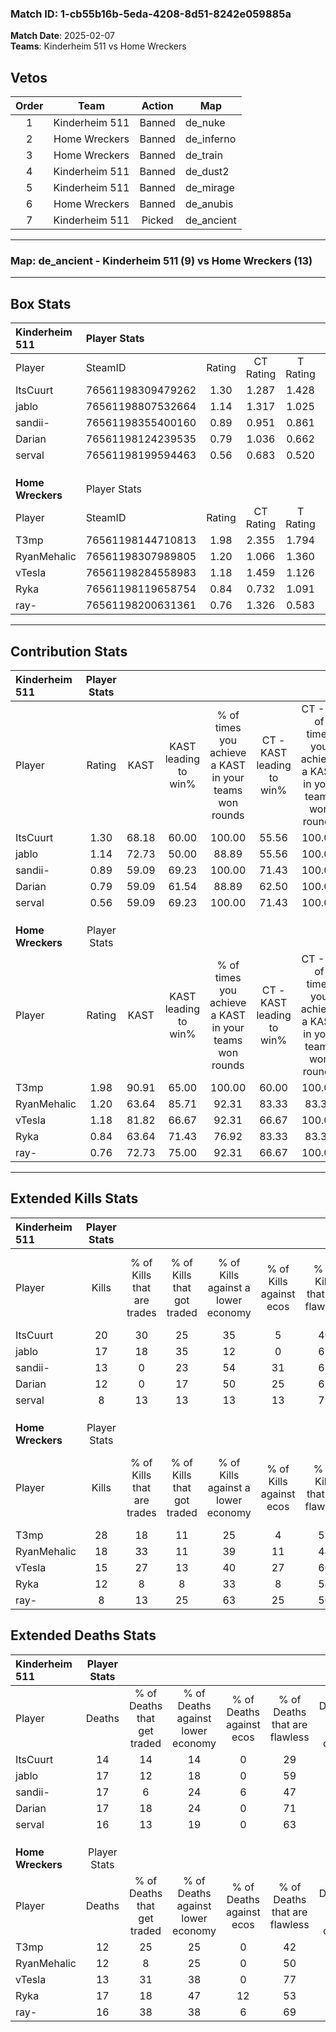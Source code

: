 ### Match ID: 1-cb55b16b-5eda-4208-8d51-8242e059885a  
**Match Date**: 2025-02-07  
**Teams**: Kinderheim 511 vs Home Wreckers  

## Vetos  

| Order | Team | Action | Map |
| :---: | :--: | :----: | --- |
| 1 | Kinderheim 511 | Banned | de_nuke |
| 2 | Home Wreckers | Banned | de_inferno |
| 3 | Home Wreckers | Banned | de_train |
| 4 | Kinderheim 511 | Banned | de_dust2 |
| 5 | Kinderheim 511 | Banned | de_mirage |
| 6 | Home Wreckers | Banned | de_anubis |
| 7 | Kinderheim 511 | Picked | de_ancient |

---  

### **Map**: de_ancient - Kinderheim 511 (9) vs Home Wreckers (13)  
---  

## Box Stats  

| **Kinderheim 511** | Player Stats      |        |           |          |       |       |       |         |        |      |     |
| :- | :- | :-: | :-: | :-: | :-: | :-: | :-: | :-: | :-: | :-: | :-: |
| Player             | SteamID           | Rating | CT Rating | T Rating | KAST  |  ADR  | Kills | Assists | Deaths | K/D  | HS% |
| ItsCuurt           | 76561198309479262 |  1.30  |   1.287   |  1.428   | 68.18 | 87.1  |  20   |    4    |   14   | 1.43 | 50  |
| jablo              | 76561198807532664 |  1.14  |   1.317   |  1.025   | 72.73 | 79.9  |  17   |    7    |   17   | 1.00 | 47  |
| sandii-            | 76561198355400160 |  0.89  |   0.951   |  0.861   | 59.09 | 82.0  |  13   |    7    |   17   | 0.76 | 69  |
| Darian             | 76561198124239535 |  0.79  |   1.036   |  0.662   | 59.09 | 65.1  |  12   |    7    |   17   | 0.71 | 50  |
| serval             | 76561198199594463 |  0.56  |   0.683   |  0.520   | 59.09 | 39.7  |   8   |    3    |   16   | 0.50 | 37  |
|                    |                   |        |           |          |       |       |       |         |        |      |     |
|                    |                   |        |           |          |       |       |       |         |        |      |     |
|                    |                   |        |           |          |       |       |       |         |        |      |     |
| **Home Wreckers**  | Player Stats      |        |           |          |       |       |       |         |        |      |     |
| Player             | SteamID           | Rating | CT Rating | T Rating | KAST  |  ADR  | Kills | Assists | Deaths | K/D  | HS% |
| T3mp               | 76561198144710813 |  1.98  |   2.355   |  1.794   | 90.91 | 126.5 |  28   |    8    |   12   | 2.33 | 60  |
| RyanMehalic        | 76561198307989805 |  1.20  |   1.066   |  1.360   | 63.64 | 75.5  |  18   |    3    |   12   | 1.50 | 61  |
| vTesla             | 76561198284558983 |  1.18  |   1.459   |  1.126   | 81.82 | 71.2  |  15   |    4    |   13   | 1.15 | 40  |
| Ryka               | 76561198119658754 |  0.84  |   0.732   |  1.091   | 63.64 | 71.1  |  12   |    7    |   17   | 0.71 | 41  |
| ray-               | 76561198200631361 |  0.76  |   1.326   |  0.583   | 72.73 | 61.5  |   8   |   10    |   16   | 0.50 | 37  |
---  

## Contribution Stats  

| **Kinderheim 511** | Player Stats |       |                      |                                                        |                           |                                                             |                          |                                                            |
| :- | :-: | :-: | :-: | :-: | :-: | :-: | :-: | :-: |
| Player             |    Rating    | KAST  | KAST leading to win% | % of times you achieve a KAST in your teams won rounds | CT - KAST leading to win% | CT - % of times you achieve a KAST in your teams won rounds | T - KAST leading to win% | T - % of times you achieve a KAST in your teams won rounds |
| ItsCuurt           |     1.30     | 68.18 |        60.00         |                         100.00                         |           55.56           |                           100.00                            |          66.67           |                           100.00                           |
| jablo              |     1.14     | 72.73 |        50.00         |                         88.89                          |           55.56           |                           100.00                            |          42.86           |                           75.00                            |
| sandii-            |     0.89     | 59.09 |        69.23         |                         100.00                         |           71.43           |                           100.00                            |          66.67           |                           100.00                           |
| Darian             |     0.79     | 59.09 |        61.54         |                         88.89                          |           62.50           |                           100.00                            |          60.00           |                           75.00                            |
| serval             |     0.56     | 59.09 |        69.23         |                         100.00                         |           71.43           |                           100.00                            |          66.67           |                           100.00                           |
|                    |              |       |                      |                                                        |                           |                                                             |                          |                                                            |
|                    |              |       |                      |                                                        |                           |                                                             |                          |                                                            |
|                    |              |       |                      |                                                        |                           |                                                             |                          |                                                            |
| **Home Wreckers**  | Player Stats |       |                      |                                                        |                           |                                                             |                          |                                                            |
| Player             |    Rating    | KAST  | KAST leading to win% | % of times you achieve a KAST in your teams won rounds | CT - KAST leading to win% | CT - % of times you achieve a KAST in your teams won rounds | T - KAST leading to win% | T - % of times you achieve a KAST in your teams won rounds |
| T3mp               |     1.98     | 90.91 |        65.00         |                         100.00                         |           60.00           |                           100.00                            |          70.00           |                           100.00                           |
| RyanMehalic        |     1.20     | 63.64 |        85.71         |                         92.31                          |           83.33           |                            83.33                            |          87.50           |                           100.00                           |
| vTesla             |     1.18     | 81.82 |        66.67         |                         92.31                          |           66.67           |                           100.00                            |          66.67           |                           85.71                            |
| Ryka               |     0.84     | 63.64 |        71.43         |                         76.92                          |           83.33           |                            83.33                            |          62.50           |                           71.43                            |
| ray-               |     0.76     | 72.73 |        75.00         |                         92.31                          |           66.67           |                           100.00                            |          85.71           |                           85.71                            |
---  

## Extended Kills Stats  

| **Kinderheim 511** | Player Stats |                            |                            |                                    |                         |                              |                                 |                                       |                    |           |
| :- | :-: | :-: | :-: | :-: | :-: | :-: | :-: | :-: | :-: | :-: |
| Player             |    Kills     | % of Kills that are trades | % of Kills that got traded | % of Kills against a lower economy | % of Kills against ecos | % of Kills that are flawless | % of Kills that are close duels | % of Kills that are assisted by flash | Pistol Round Kills | AWP Kills |
| ItsCuurt           |      20      |             30             |             25             |                 35                 |            5            |              40              |               10                |                   0                   |         0          |     1     |
| jablo              |      17      |             18             |             35             |                 12                 |            0            |              65              |                6                |                   6                   |         0          |     1     |
| sandii-            |      13      |             0              |             23             |                 54                 |           31            |              62              |               23                |                   0                   |         0          |     1     |
| Darian             |      12      |             0              |             17             |                 50                 |           25            |              67              |                0                |                   8                   |         0          |     0     |
| serval             |      8       |             13             |             13             |                 13                 |           13            |              75              |               13                |                   0                   |         2          |     1     |
|                    |              |                            |                            |                                    |                         |                              |                                 |                                       |                    |           |
|                    |              |                            |                            |                                    |                         |                              |                                 |                                       |                    |           |
|                    |              |                            |                            |                                    |                         |                              |                                 |                                       |                    |           |
| **Home Wreckers**  | Player Stats |                            |                            |                                    |                         |                              |                                 |                                       |                    |           |
| Player             |    Kills     | % of Kills that are trades | % of Kills that got traded | % of Kills against a lower economy | % of Kills against ecos | % of Kills that are flawless | % of Kills that are close duels | % of Kills that are assisted by flash | Pistol Round Kills | AWP Kills |
| T3mp               |      28      |             18             |             11             |                 25                 |            4            |              57              |                0                |                   0                   |         0          |     6     |
| RyanMehalic        |      18      |             33             |             11             |                 39                 |           11            |              44              |                0                |                   0                   |         0          |     2     |
| vTesla             |      15      |             27             |             13             |                 40                 |           27            |              60              |                7                |                   0                   |         2          |     2     |
| Ryka               |      12      |             8              |             8              |                 33                 |            8            |              58              |                8                |                   0                   |         0          |     0     |
| ray-               |      8       |             13             |             25             |                 63                 |           25            |              50              |               13                |                   0                   |         0          |     0     |
## Extended Deaths Stats  

| **Kinderheim 511** | Player Stats |                             |                                   |                          |                               |                            |                           |               |
| :- | :-: | :-: | :-: | :-: | :-: | :-: | :-: | :-: |
| Player             |    Deaths    | % of Deaths that get traded | % of Deaths against lower economy | % of Deaths against ecos | % of Deaths that are flawless | % of Deaths that are close | % of Deaths while blinded | Deaths to AWP |
| ItsCuurt           |      14      |             14              |                14                 |            0             |              29               |             0              |             0             |       1       |
| jablo              |      17      |             12              |                18                 |            0             |              59               |             0              |             0             |       1       |
| sandii-            |      17      |              6              |                24                 |            6             |              47               |             6              |             0             |       0       |
| Darian             |      17      |             18              |                24                 |            0             |              71               |             0              |             0             |       0       |
| serval             |      16      |             13              |                19                 |            0             |              63               |             13             |             0             |       0       |
|                    |              |                             |                                   |                          |                               |                            |                           |               |
|                    |              |                             |                                   |                          |                               |                            |                           |               |
|                    |              |                             |                                   |                          |                               |                            |                           |               |
| **Home Wreckers**  | Player Stats |                             |                                   |                          |                               |                            |                           |               |
| Player             |    Deaths    | % of Deaths that get traded | % of Deaths against lower economy | % of Deaths against ecos | % of Deaths that are flawless | % of Deaths that are close | % of Deaths while blinded | Deaths to AWP |
| T3mp               |      12      |             25              |                25                 |            0             |              42               |             8              |             0             |       0       |
| RyanMehalic        |      12      |              8              |                25                 |            0             |              50               |             0              |             0             |       1       |
| vTesla             |      13      |             31              |                38                 |            0             |              77               |             15             |             8             |       0       |
| Ryka               |      17      |             18              |                47                 |            12            |              53               |             12             |             6             |       1       |
| ray-               |      16      |             38              |                38                 |            6             |              69               |             13             |             0             |       0       |

